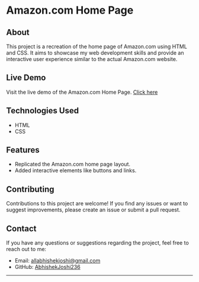 # Amazon.com Home Page

## About

This project is a recreation of the home page of Amazon.com using HTML and CSS. It aims to showcase my web development skills and provide an interactive user experience similar to the actual Amazon.com website.

## Live Demo

Visit the live demo of the Amazon.com Home Page. [Click here](https://abhishekjoshi236.github.io/Amazon.com-Home-Page/) 

## Technologies Used

- HTML
- CSS

## Features

- Replicated the Amazon.com home page layout.
- Added interactive elements like buttons and links.

## Contributing

Contributions to this project are welcome! If you find any issues or want to suggest improvements, please create an issue or submit a pull request.

## Contact

If you have any questions or suggestions regarding the project, feel free to reach out to me:

- Email: allabhishekjoshi@gmail.com
- GitHub: [AbhishekJoshi236](https://github.com/AbhishekJoshi236/)

---
